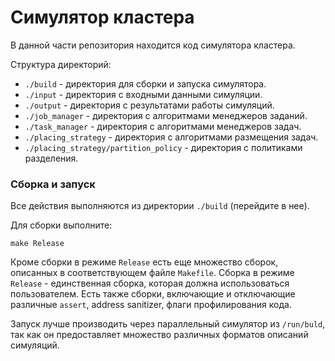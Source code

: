 # Симулятор кластера
В данной части репозитория находится код симулятора кластера.

Структура директорий:
- `./build` - директория для сборки и запуска симулятора.
- `./input` - директория с входными данными симуляции.
- `./output` - директория с результатами работы симуляций.
- `./job_manager` - директория с алгоритмами менеджеров заданий.
- `./task_manager` - директория с алгоритмами менеджеров задач.
- `./placing_strategy` - директория с алгоритмами размещения задач.
- `./placing_strategy/partition_policy` - директория с политиками разделения.

### Сборка и запуск
Все действия выполняются из директории `./build` (перейдите в нее).

Для сборки выполните:
```
make Release
```

Кроме сборки в режиме `Release` есть еще множество сборок, описанных в соответствующем файле `Makefile`.
Сборка в режиме `Release` - единственная сборка, которая должна использоваться пользователем.
Есть также сборки, включающие и отключающие различные `assert`, address sanitizer, флаги профилирования кода.

Запуск лучше производить через параллельный симулятор из `/run/buld`, так как он предоставляет множество различных форматов 
описаний симуляций.

